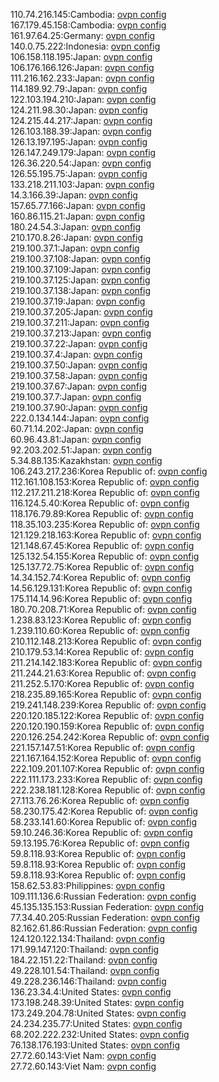 110.74.216.145:Cambodia: [ovpn config](vpn/110_74_216_145.ovpn)  
167.179.45.158:Cambodia: [ovpn config](vpn/167_179_45_158.ovpn)  
161.97.64.25:Germany: [ovpn config](vpn/161_97_64_25.ovpn)  
140.0.75.222:Indonesia: [ovpn config](vpn/140_0_75_222.ovpn)  
106.158.118.195:Japan: [ovpn config](vpn/106_158_118_195.ovpn)  
106.176.166.126:Japan: [ovpn config](vpn/106_176_166_126.ovpn)  
111.216.162.233:Japan: [ovpn config](vpn/111_216_162_233.ovpn)  
114.189.92.79:Japan: [ovpn config](vpn/114_189_92_79.ovpn)  
122.103.194.210:Japan: [ovpn config](vpn/122_103_194_210.ovpn)  
124.211.98.30:Japan: [ovpn config](vpn/124_211_98_30.ovpn)  
124.215.44.217:Japan: [ovpn config](vpn/124_215_44_217.ovpn)  
126.103.188.39:Japan: [ovpn config](vpn/126_103_188_39.ovpn)  
126.13.197.195:Japan: [ovpn config](vpn/126_13_197_195.ovpn)  
126.147.249.179:Japan: [ovpn config](vpn/126_147_249_179.ovpn)  
126.36.220.54:Japan: [ovpn config](vpn/126_36_220_54.ovpn)  
126.55.195.75:Japan: [ovpn config](vpn/126_55_195_75.ovpn)  
133.218.211.103:Japan: [ovpn config](vpn/133_218_211_103.ovpn)  
14.3.166.39:Japan: [ovpn config](vpn/14_3_166_39.ovpn)  
157.65.77.166:Japan: [ovpn config](vpn/157_65_77_166.ovpn)  
160.86.115.21:Japan: [ovpn config](vpn/160_86_115_21.ovpn)  
180.24.54.3:Japan: [ovpn config](vpn/180_24_54_3.ovpn)  
210.170.8.26:Japan: [ovpn config](vpn/210_170_8_26.ovpn)  
219.100.37.1:Japan: [ovpn config](vpn/219_100_37_1.ovpn)  
219.100.37.108:Japan: [ovpn config](vpn/219_100_37_108.ovpn)  
219.100.37.109:Japan: [ovpn config](vpn/219_100_37_109.ovpn)  
219.100.37.125:Japan: [ovpn config](vpn/219_100_37_125.ovpn)  
219.100.37.138:Japan: [ovpn config](vpn/219_100_37_138.ovpn)  
219.100.37.19:Japan: [ovpn config](vpn/219_100_37_19.ovpn)  
219.100.37.205:Japan: [ovpn config](vpn/219_100_37_205.ovpn)  
219.100.37.211:Japan: [ovpn config](vpn/219_100_37_211.ovpn)  
219.100.37.213:Japan: [ovpn config](vpn/219_100_37_213.ovpn)  
219.100.37.22:Japan: [ovpn config](vpn/219_100_37_22.ovpn)  
219.100.37.4:Japan: [ovpn config](vpn/219_100_37_4.ovpn)  
219.100.37.50:Japan: [ovpn config](vpn/219_100_37_50.ovpn)  
219.100.37.58:Japan: [ovpn config](vpn/219_100_37_58.ovpn)  
219.100.37.67:Japan: [ovpn config](vpn/219_100_37_67.ovpn)  
219.100.37.7:Japan: [ovpn config](vpn/219_100_37_7.ovpn)  
219.100.37.90:Japan: [ovpn config](vpn/219_100_37_90.ovpn)  
222.0.134.144:Japan: [ovpn config](vpn/222_0_134_144.ovpn)  
60.71.14.202:Japan: [ovpn config](vpn/60_71_14_202.ovpn)  
60.96.43.81:Japan: [ovpn config](vpn/60_96_43_81.ovpn)  
92.203.202.51:Japan: [ovpn config](vpn/92_203_202_51.ovpn)  
5.34.88.135:Kazakhstan: [ovpn config](vpn/5_34_88_135.ovpn)  
106.243.217.236:Korea Republic of: [ovpn config](vpn/106_243_217_236.ovpn)  
112.161.108.153:Korea Republic of: [ovpn config](vpn/112_161_108_153.ovpn)  
112.217.211.218:Korea Republic of: [ovpn config](vpn/112_217_211_218.ovpn)  
116.124.5.40:Korea Republic of: [ovpn config](vpn/116_124_5_40.ovpn)  
118.176.79.89:Korea Republic of: [ovpn config](vpn/118_176_79_89.ovpn)  
118.35.103.235:Korea Republic of: [ovpn config](vpn/118_35_103_235.ovpn)  
121.129.218.163:Korea Republic of: [ovpn config](vpn/121_129_218_163.ovpn)  
121.148.67.45:Korea Republic of: [ovpn config](vpn/121_148_67_45.ovpn)  
125.132.54.155:Korea Republic of: [ovpn config](vpn/125_132_54_155.ovpn)  
125.137.72.75:Korea Republic of: [ovpn config](vpn/125_137_72_75.ovpn)  
14.34.152.74:Korea Republic of: [ovpn config](vpn/14_34_152_74.ovpn)  
14.56.129.131:Korea Republic of: [ovpn config](vpn/14_56_129_131.ovpn)  
175.114.14.96:Korea Republic of: [ovpn config](vpn/175_114_14_96.ovpn)  
180.70.208.71:Korea Republic of: [ovpn config](vpn/180_70_208_71.ovpn)  
1.238.83.123:Korea Republic of: [ovpn config](vpn/1_238_83_123.ovpn)  
1.239.110.60:Korea Republic of: [ovpn config](vpn/1_239_110_60.ovpn)  
210.112.148.213:Korea Republic of: [ovpn config](vpn/210_112_148_213.ovpn)  
210.179.53.14:Korea Republic of: [ovpn config](vpn/210_179_53_14.ovpn)  
211.214.142.183:Korea Republic of: [ovpn config](vpn/211_214_142_183.ovpn)  
211.244.21.63:Korea Republic of: [ovpn config](vpn/211_244_21_63.ovpn)  
211.252.5.170:Korea Republic of: [ovpn config](vpn/211_252_5_170.ovpn)  
218.235.89.165:Korea Republic of: [ovpn config](vpn/218_235_89_165.ovpn)  
219.241.148.239:Korea Republic of: [ovpn config](vpn/219_241_148_239.ovpn)  
220.120.185.122:Korea Republic of: [ovpn config](vpn/220_120_185_122.ovpn)  
220.120.190.159:Korea Republic of: [ovpn config](vpn/220_120_190_159.ovpn)  
220.126.254.242:Korea Republic of: [ovpn config](vpn/220_126_254_242.ovpn)  
221.157.147.51:Korea Republic of: [ovpn config](vpn/221_157_147_51.ovpn)  
221.167.164.152:Korea Republic of: [ovpn config](vpn/221_167_164_152.ovpn)  
222.109.201.107:Korea Republic of: [ovpn config](vpn/222_109_201_107.ovpn)  
222.111.173.233:Korea Republic of: [ovpn config](vpn/222_111_173_233.ovpn)  
222.238.181.128:Korea Republic of: [ovpn config](vpn/222_238_181_128.ovpn)  
27.113.76.26:Korea Republic of: [ovpn config](vpn/27_113_76_26.ovpn)  
58.230.175.42:Korea Republic of: [ovpn config](vpn/58_230_175_42.ovpn)  
58.233.141.60:Korea Republic of: [ovpn config](vpn/58_233_141_60.ovpn)  
59.10.246.36:Korea Republic of: [ovpn config](vpn/59_10_246_36.ovpn)  
59.13.195.76:Korea Republic of: [ovpn config](vpn/59_13_195_76.ovpn)  
59.8.118.93:Korea Republic of: [ovpn config](vpn/59_8_118_93.ovpn)  
59.8.118.93:Korea Republic of: [ovpn config](vpn/59_8_118_93.ovpn)  
59.8.118.93:Korea Republic of: [ovpn config](vpn/59_8_118_93.ovpn)  
158.62.53.83:Philippines: [ovpn config](vpn/158_62_53_83.ovpn)  
109.111.136.6:Russian Federation: [ovpn config](vpn/109_111_136_6.ovpn)  
45.135.135.153:Russian Federation: [ovpn config](vpn/45_135_135_153.ovpn)  
77.34.40.205:Russian Federation: [ovpn config](vpn/77_34_40_205.ovpn)  
82.162.61.86:Russian Federation: [ovpn config](vpn/82_162_61_86.ovpn)  
124.120.122.134:Thailand: [ovpn config](vpn/124_120_122_134.ovpn)  
171.99.147.120:Thailand: [ovpn config](vpn/171_99_147_120.ovpn)  
184.22.151.22:Thailand: [ovpn config](vpn/184_22_151_22.ovpn)  
49.228.101.54:Thailand: [ovpn config](vpn/49_228_101_54.ovpn)  
49.228.236.146:Thailand: [ovpn config](vpn/49_228_236_146.ovpn)  
136.23.34.4:United States: [ovpn config](vpn/136_23_34_4.ovpn)  
173.198.248.39:United States: [ovpn config](vpn/173_198_248_39.ovpn)  
173.249.204.78:United States: [ovpn config](vpn/173_249_204_78.ovpn)  
24.234.235.77:United States: [ovpn config](vpn/24_234_235_77.ovpn)  
68.202.222.232:United States: [ovpn config](vpn/68_202_222_232.ovpn)  
76.138.176.193:United States: [ovpn config](vpn/76_138_176_193.ovpn)  
27.72.60.143:Viet Nam: [ovpn config](vpn/27_72_60_143.ovpn)  
27.72.60.143:Viet Nam: [ovpn config](vpn/27_72_60_143.ovpn)  

